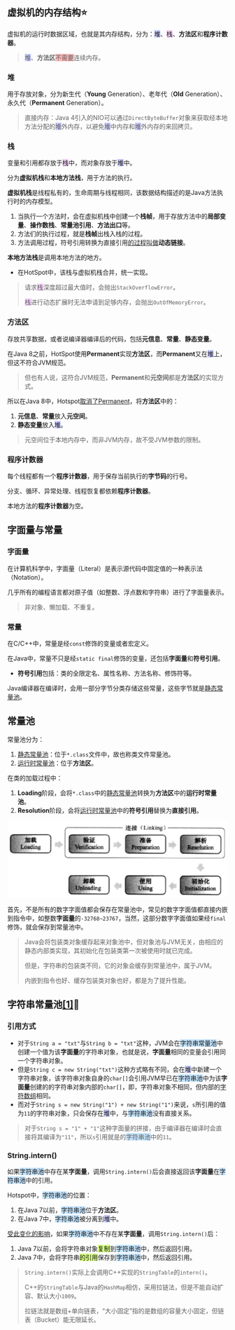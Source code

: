 ## 虚拟机的内存结构⭐

虚拟机的运行时数据区域，也就是其内存结构，分为：<span style=background:#c9ccff>堆</span>、<span style=background:#f8d2ff>栈</span>、**方法区**和**程序计数器**。

> <span style=background:#c9ccff>堆</span>、**方法区**<span style=background:#ffb8b8>不需要</span>连续内存。

### 堆

用于存放对象，分为新生代（**Young** Generation）、老年代（**Old** Generation）、永久代（**Permanent** Generation）。

> 直接内存：Java 4引入的NIO可以通过`DirectByteBuffer`对象来获取经本地方法分配的<span style=background:#c9ccff>堆</span>外内存，以避免<span style=background:#c9ccff>堆</span>中内存和<span style=background:#c9ccff>堆</span>外内存的来回拷贝。

### 栈

变量和引用都存放于<span style=background:#f8d2ff>栈</span>中，而对象存放于<span style=background:#c9ccff>堆</span>中。

分为**虚拟机栈**和**本地方法栈**，用于方法的执行。

**虚拟机栈**是线程私有的，生命周期与线程相同，该数据结构描述的是Java方法执行时的内存模型。

1. 当执行一个方法时，会在虚拟机栈中创建一个**栈帧**，用于存放方法中的**局部变量**、**操作数栈**、**常量池引用**、**方法出口**等。
2. 方法们的执行过程，就是**栈帧**出栈入栈的过程。
3. 方法调用过程，符号引用转换为直接引用[的过程叫做](https://mp.weixin.qq.com/s?__biz=MzI0NjUxNTY5Nw==&mid=2247484671&idx=1&sn=b33d3a54250b217d0945c69a4e3d3212&chksm=e9bf5661dec8df777af465067f81e4ac57cb3aec2ca5a50c5b22a695d23ce99d8a8150c407b6&scene=21#wechat_redirect)**动态链接**。


**本地方法栈**是调用本地方法的地方。

- 在HotSpot中，该栈与虚拟机栈合并，统一实现。

> 请求<span style=background:#f8d2ff>栈</span>深度超过最大值时，会抛出`StackOverflowError`。
>
> <span style=background:#f8d2ff>栈</span>进行动态扩展时无法申请到足够内存，会抛出`OutOfMemoryError`。

### 方法区

存放共享数据，或者说编译器编译后的代码，包括**元信息**、**常量**、**静态变量**。

在Java 8之前，HotSpot使用**Permanent**实现**方法区**，而**Permanent**又在<span style=background:#c9ccff>堆</span>上，但这不符合JVM规范。

> 但也有人说，这符合JVM规范，**Permanent**和**元空间**都是**方法区**的实现方式。

所以在Java 8中，Hotspot[取消了Permanent](https://blog.csdn.net/weixin_35204634/article/details/113451805)，将**方法区**中的：

1. **元信息**、**常量**放入**元空间**。
2. **静态变量**放入<span style=background:#c9ccff>堆</span>。

> 元空间位于本地内存中，而非JVM内存，故不受JVM参数的限制。

### 程序计数器

每个线程都有一个**程序计数器**，用于保存当前执行的**字节码**的行号。

分支、循环、异常处理、线程恢复都依赖**程序计数器**。

本地方法的**程序计数器**为空。



## 字面量与常量

### 字面量

在计算机科学中，字面量（Literal）是表示源代码中固定值的一种表示法（Notation）。

几乎所有的编程语言都对原子值（如整数、浮点数和字符串）进行了字面量表示。

> 非对象、懒加载、不重复。

### 常量

在C/C++中，常量是经`const`修饰的变量或者宏定义。

在Java中，常量不只是经`static final`修饰的变量，还包括**字面量**和**符号引用**。

- **符号引用**包括：类的全限定名、属性名称、方法名称、修饰符等。

Java编译器在编译时，会用一部分字节分类存储这些常量，这些字节就是<u>静态常量池</u>。



## 常量池

常量池分为：

1. <u>静态常量池</u>：位于`*.class`文件中，故也称类文件常量池。
2. <u>运行时常量池</u>：位于**方法区**。

在类的加载过程中：

1. **Loading**阶段，会将`*.class`中的<u>静态常量池</u>转换为**方法区**中的**运行时常量池**。
2. **Resolution**阶段，会将<u>运行时常量池</u>中的**符号引用**替换为**直接引用**。

![](../images/3/load_class.png)

首先，不是所有的数字字面值都会保存在常量池中，常见的数字字面值都直接内嵌到指令中，如整数**字面量**的`-32768~23767`，当然，这部分数字字面值如果经`final`修饰，就会保存到常量池中。

> Java会将包装类对象缓存起来对象池中，但对象池与JVM无关，由相应的静态内部类实现，其初始化在包装类第一次被使用时就已完成。
>
> 但是，字符串的包装类不同，它的对象会缓存到常量池中，属于JVM。
>
> 内嵌到指令也好、缓存包装类对象也好，都是为了提升性能。



## 字符串常量池[[1]](https://tech.meituan.com/2014/03/06/in-depth-understanding-string-intern.html)🌙

### 引用方式

- 对于`String a = "txt"`与`String b = "txt"`这种，JVM会在<span style=background:#c2e2ff>字符串常量池</span>中创建一个值为该**字面量**的字符串对象，也就是说，**字面量**相同的变量会引用同一个字符串对象。
- 但是`String c = new String("txt")`这种方式略有不同，会在<span style=background:#c9ccff>堆</span>中新建一个字符串对象，该字符串对象自身的`char[]`会引用JVM早已在<span style=background:#c2e2ff>字符串池</span>中为该**字面量**创建的的字符串对象内部的`char[]`，即，字符串对象不相同，但内部的<u>字符数组</u>相同。
- 而对于`String s = new String("1") + new String("1")`来说，`s`所引用的值为`11`的字符串对象，只会保存在<span style=background:#c9ccff>堆</span>中，与<span style=background:#c2e2ff>字符串池</span>没有直接关系。

> 对于`String s = "1" + "1"`这种字面量的拼接，由于编译器在编译时会直接将其编译为`"11"`，所以`s`引用就是的<span style=background:#c2e2ff>字符串池</span>中的`11`。

### String.intern()

如果<span style=background:#c2e2ff>字符串池</span>中存在某**字面量**，调用`String.intern()`后会直接返回该**字面量**在<span style=background:#c2e2ff>字符串池</span>中的引用。

Hotspot中，<span style=background:#c2e2ff>字符串池</span>的位置：

1. 在Java 7以前，<span style=background:#c2e2ff>字符串池</span>位于**方法区**。
2. 在Java 7中，<span style=background:#c2e2ff>字符串池</span>被分离到<span style=background:#c9ccff>堆</span>中。

[受此变化的影响](https://blog.csdn.net/Xu_JL1997/article/details/89150026)，如果<span style=background:#c2e2ff>字符串池</span>中不存在某**字面量**，调用`String.intern()`后：

1. Java 7以前，会将字符串对象<span style=background:#d4fe7f>复制</span>到<span style=background:#c2e2ff>字符串池</span>中，然后返回引用。
2. Java 7中，会将字符串<span style=background:#d4fe7f>的引用</span>保存到<span style=background:#c2e2ff>字符串池</span>中，然后返回引用。


> `String.intern()`实际上会调用C++实现的`StringTable`的`intern()`。
>
> C++的`StringTable`与Java的`HashMap`相仿，采用拉链法，但是不能自动扩容、默认大小`1009`。
>
> 拉链法就是数组+单向链表，“大小固定”指的是数组的容量大小固定，但链表（Bucket）能无限延长。

